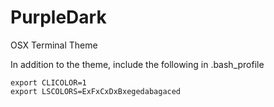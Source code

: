 PurpleDark
==========

OSX Terminal Theme

In addition to the theme, include the following in .bash_profile

```
export CLICOLOR=1
export LSCOLORS=ExFxCxDxBxegedabagaced
```
